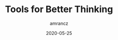 ---
author: amrancz
date: 2020-05-25
permalink: false
tags:
  - websites
  - productivity
  - learning
  - training
target_url: https://untools.co/
title: Tools for Better Thinking
---